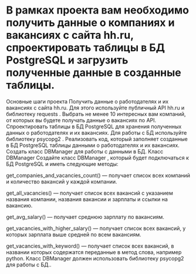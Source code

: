 # В рамках проекта вам необходимо получить данные о компаниях и вакансиях с сайта hh.ru, спроектировать таблицы в БД PostgreSQL и загрузить полученные данные в созданные таблицы.

Основные шаги проекта
Получить данные о работодателях и их вакансиях с сайта hh.ru. Для этого используйте публичный API hh.ru и библиотеку
requests
.
Выбрать не менее 10 интересных вам компаний, от которых вы будете получать данные о вакансиях по API.
Спроектировать таблицы в БД PostgreSQL для хранения полученных данных о работодателях и их вакансиях. Для работы с БД
используйте библиотеку
psycopg2
.
Реализовать код, который заполняет созданные в БД PostgreSQL таблицы данными о работодателях и их вакансиях.
Создать класс
DBManager
для работы с данными в БД.
Класс DBManager
Создайте класс
DBManager
, который будет подключаться к БД PostgreSQL и иметь следующие методы:

get_companies_and_vacancies_count()
— получает список всех компаний и количество вакансий у каждой компании.

get_all_vacancies()
— получает список всех вакансий с указанием названия компании, названия вакансии и зарплаты и ссылки на вакансию.

get_avg_salary()
— получает среднюю зарплату по вакансиям.

get_vacancies_with_higher_salary()
— получает список всех вакансий, у которых зарплата выше средней по всем вакансиям.

get_vacancies_with_keyword()
— получает список всех вакансий, в названии которых содержатся переданные в метод слова, например python.
Класс
DBManager
должен использовать библиотеку
psycopg2
для работы с БД..
